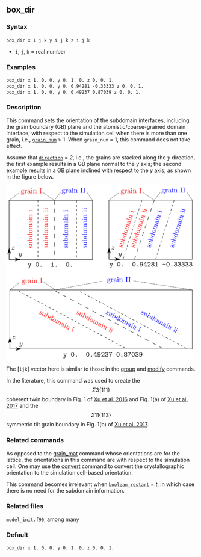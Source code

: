 ## box_dir

### Syntax

	box_dir x i j k y i j k z i j k

* `i`, `j`, `k` = real number

### Examples

	box_dir x 1. 0. 0. y 0. 1. 0. z 0. 0. 1.
	box_dir x 1. 0. 0. y 0. 0.94281 -0.33333 z 0. 0. 1.
	box_dir x 1. 0. 0. y 0. 0.49237 0.87039 z 0. 0. 1.

### Description

This command sets the orientation of the subdomain interfaces, including the grain boundary (GB) plane and the atomistic/coarse-grained domain interface, with respect to the simulation cell when there is more than one grain, i.e., [`grain_num`](grain_num.md) > 1. When `grain_num` = 1, this command does not take effect.

Assume that [`direction`](grain_dir.md) = _2_, i.e., the grains are stacked along the _y_ direction, the first example results in a GB plane normal to the _y_ axis; the second example results in a GB plane inclined with respect to the _y_ axis, as shown in the figure below.

![box-dir](fig/box-dir.png)

The [`ijk`] vector here is similar to those in the [group](group.md) and [modify](modify.md) commands.

In the literature, this command was used to create the $$\Sigma 3\{111\}$$ coherent twin boundary in Fig. 1 of [Xu et al. 2016](http://dx.doi.org/10.1038/npjcompumats.2015.16) and Fig. 1(a) of [Xu et al. 2017](http://dx.doi.org/10.1007/s11837-017-2302-1) and the $$\Sigma 11\{113\}$$ symmetric tilt grain boundary in Fig. 1(b) of [Xu et al. 2017](http://dx.doi.org/10.1007/s11837-017-2302-1).

### Related commands

As opposed to the [grain\_mat](grain\_mat.md) command whose orientations are for the lattice, the orientations in this command are with respect to the simulation cell. One may use the [convert](convert.md) command to convert the crystallographic orientation to the simulation cell-based orientation.

This command becomes irrelevant when [`boolean_restart`](restart.md) = _t_, in which case there is no need for the subdomain information. 

### Related files

`model_init.f90`, among many

### Default

	box_dir x 1. 0. 0. y 0. 1. 0. z 0. 0. 1.